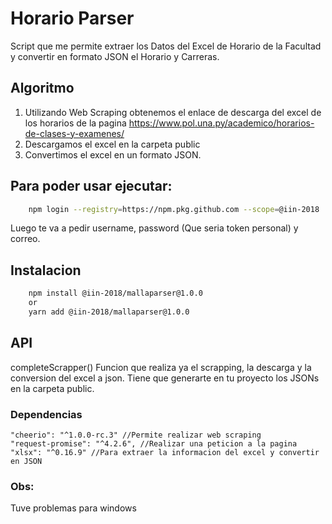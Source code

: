 # Horario Parser
Script que me permite extraer los Datos del Excel de Horario de la Facultad y convertir en formato JSON el Horario y Carreras.

## Algoritmo
1. Utilizando Web Scraping obtenemos el enlace de descarga del excel de los horarios de la pagina https://www.pol.una.py/academico/horarios-de-clases-y-examenes/
2. Descargamos el excel en la carpeta public 
3. Convertimos el excel en un formato JSON. 

## Para poder usar ejecutar:
```bash
    npm login --registry=https://npm.pkg.github.com --scope=@iin-2018
```
Luego te va a pedir username, password (Que seria token personal) y correo.

## Instalacion
```bash
    npm install @iin-2018/mallaparser@1.0.0
    or
    yarn add @iin-2018/mallaparser@1.0.0
```
## API
completeScrapper()
Funcion que realiza ya el scrapping, la descarga y la conversion del excel a json.
Tiene que generarte en tu proyecto los JSONs en la carpeta public.

### Dependencias
    "cheerio": "^1.0.0-rc.3" //Permite realizar web scraping
    "request-promise": "^4.2.6", //Realizar una peticion a la pagina
    "xlsx": "^0.16.9" //Para extraer la informacion del excel y convertir en JSON

### Obs:
Tuve problemas para windows